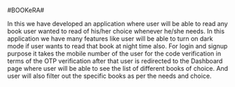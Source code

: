 #BOOKeRA#

In this we have developed an application where user will be able to read any book user wanted to read of his/her choice whenever he/she needs. In this application we have many features like user will be able to turn on dark mode if user wants to read that book at night time also. For login and signup purpose it takes the mobile number of the user for the code verification in terms of the OTP verification after that user is redirected to the Dashboard page where user will be able to see the list of different books of choice. And user will also filter out the specific books as per the needs and choice. 
